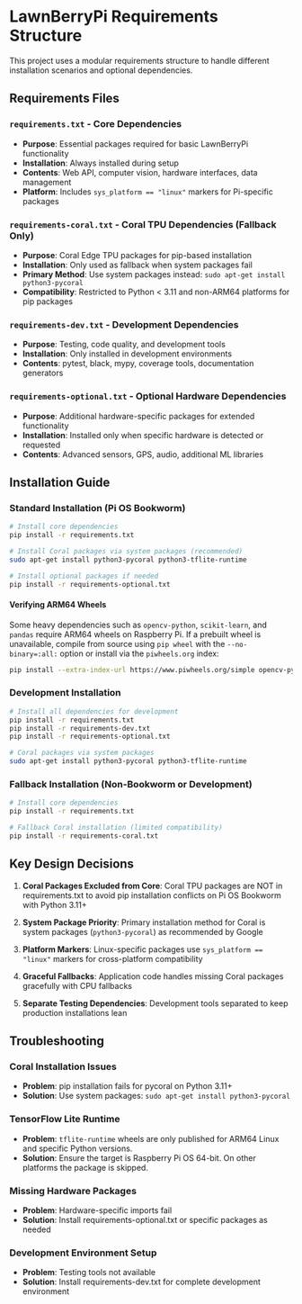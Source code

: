 # LawnBerryPi Requirements Structure

This project uses a modular requirements structure to handle different installation scenarios and optional dependencies.

## Requirements Files

### `requirements.txt` - Core Dependencies
- **Purpose**: Essential packages required for basic LawnBerryPi functionality
- **Installation**: Always installed during setup
- **Contents**: Web API, computer vision, hardware interfaces, data management
- **Platform**: Includes `sys_platform == "linux"` markers for Pi-specific packages

### `requirements-coral.txt` - Coral TPU Dependencies (Fallback Only)
- **Purpose**: Coral Edge TPU packages for pip-based installation
- **Installation**: Only used as fallback when system packages fail
- **Primary Method**: Use system packages instead: `sudo apt-get install python3-pycoral`
- **Compatibility**: Restricted to Python < 3.11 and non-ARM64 platforms for pip packages

### `requirements-dev.txt` - Development Dependencies
- **Purpose**: Testing, code quality, and development tools
- **Installation**: Only installed in development environments
- **Contents**: pytest, black, mypy, coverage tools, documentation generators

### `requirements-optional.txt` - Optional Hardware Dependencies
- **Purpose**: Additional hardware-specific packages for extended functionality
- **Installation**: Installed only when specific hardware is detected or requested
- **Contents**: Advanced sensors, GPS, audio, additional ML libraries

## Installation Guide

### Standard Installation (Pi OS Bookworm)
```bash
# Install core dependencies
pip install -r requirements.txt

# Install Coral packages via system packages (recommended)
sudo apt-get install python3-pycoral python3-tflite-runtime

# Install optional packages if needed
pip install -r requirements-optional.txt
```

#### Verifying ARM64 Wheels
Some heavy dependencies such as `opencv-python`, `scikit-learn`, and `pandas` require ARM64 wheels on Raspberry Pi.
If a prebuilt wheel is unavailable, compile from source using `pip wheel` with the `--no-binary=:all:` option or
install via the `piwheels.org` index:

```bash
pip install --extra-index-url https://www.piwheels.org/simple opencv-python scikit-learn pandas
```

### Development Installation
```bash
# Install all dependencies for development
pip install -r requirements.txt
pip install -r requirements-dev.txt
pip install -r requirements-optional.txt

# Coral packages via system packages
sudo apt-get install python3-pycoral python3-tflite-runtime
```

### Fallback Installation (Non-Bookworm or Development)
```bash
# Install core dependencies
pip install -r requirements.txt

# Fallback Coral installation (limited compatibility)
pip install -r requirements-coral.txt
```

## Key Design Decisions

1. **Coral Packages Excluded from Core**: Coral TPU packages are NOT in requirements.txt to avoid pip installation conflicts on Pi OS Bookworm with Python 3.11+

2. **System Package Priority**: Primary installation method for Coral is system packages (`python3-pycoral`) as recommended by Google

3. **Platform Markers**: Linux-specific packages use `sys_platform == "linux"` markers for cross-platform compatibility

4. **Graceful Fallbacks**: Application code handles missing Coral packages gracefully with CPU fallbacks

5. **Separate Testing Dependencies**: Development tools separated to keep production installations lean

## Troubleshooting

### Coral Installation Issues
- **Problem**: pip installation fails for pycoral on Python 3.11+
- **Solution**: Use system packages: `sudo apt-get install python3-pycoral`

### TensorFlow Lite Runtime
- **Problem**: `tflite-runtime` wheels are only published for ARM64 Linux and specific Python versions.
- **Solution**: Ensure the target is Raspberry Pi OS 64-bit. On other platforms the package is skipped.

### Missing Hardware Packages
- **Problem**: Hardware-specific imports fail
- **Solution**: Install requirements-optional.txt or specific packages as needed

### Development Environment Setup
- **Problem**: Testing tools not available
- **Solution**: Install requirements-dev.txt for complete development environment
